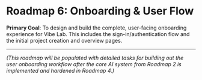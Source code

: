 # Roadmap 6: Onboarding & User Flow
**Primary Goal**: To design and build the complete, user-facing onboarding experience for Vibe Lab. This includes the sign-in/authentication flow and the initial project creation and overview pages.

---
_(This roadmap will be populated with detailed tasks for building out the user onboarding workflow after the core AI system from Roadmap 2 is implemented and hardened in Roadmap 4.)_
